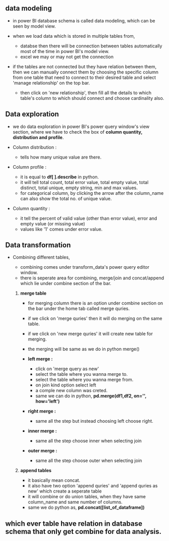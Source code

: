 ## **data modeling**
- in power BI database schema is called data modeling, which can be seen by model view.

- when we load data which is stored in multiple tables from, 
    - databse then there will be connection between tables automatically most of the time in power BI's model view.
    - excel we may or may not get the connection

- if the tables are not connected but they have relation between them, then we can manually connect them by choosing the specific column from one table that need to connect to their desired table and select 'manage relationship' on the top bar.
    - then click on 'new relationship', then fill all the details to which table's column to which should connect and choose cardinality also.


## **Data exploration**
- we do data exploration in power BI's power query window's view section, where we have to check the box of **column quantity, distribution and profile**.

- Column distribution : 
    - tells how many unique value are there.

- Column profile :
    - it is equal to **df[ ].describe** in python.
    - it will tell total count, total error value, total empty value, total distinct, total unique, empty string, min and max values.
    - for categorical column, by clicking the arrow after the column_name can also show the total no. of unique value.

- Column quantity :
    - it tell the percent of valid value (other than error value), error and empty value (or missing value)
    - values like '1' comes under error value.


## **Data transformation**
- Combining different tables,
    - combining comes under transform_data's power query editor window.
    - there is seperate area for combining, merge/join and concat/append which lie under combine section of the bar.

    1. **merge table**
        - for merging column there is an option under combine section on the bar under the home tab called merge quries.
        - if we click on 'merge quries' then it will do merging on the same table.
        - if we click on 'new merge quries' it will create new table for merging.
        - the merging will be same as we do in python merge()

        - **left merge :**
            - click on 'merge query as new'
            - select the table where you wanna merge to.
            - select the table where you wanna merge from.
            - on join kind option select left
            - a comple new column was creted.
            - same we can do in python, **pd.merge(df1,df2, on='', how='left')**

        - **right merge :**
            - same all the step but instead choosing left choose right.

        - **inner merge :**
            - same all the step choose inner when selecting join

        - **outer merge :**
            - same all the step choose outer when selecting join

    2. **append tables**
        - it basically mean concat.
        - it also have two option 'append quries' and 'append quries as new' which create a seperate table 
        - it will combine or do union tables, when they have same column_name and same number of columns.
        - same we do python as, **pd.concat([list_of_dataframe])**
        
## **which ever table have relation in database schema that only get combine for data analysis.**